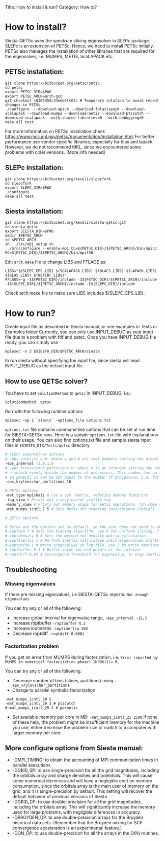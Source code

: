 Title: How to install & run?
Category: How to?

# How to install?

Siesta-QETSc uses the spectrum slicing eigensolver in SLEPc package.
SLEPc is an extension of PETSc. Hence, we need to install PETSc initially.
PETSc also manages the installation of other libraries that are required for
the eigensolver, i.e. MUMPS, METIS, ScaLAPACK etc.


## PETSc installation:
```
git clone https://bitbucket.org/petsc/petsc
cd petsc
export PETSC_DIR=$PWD
export PETSC_ARCH=arch-gcc
git checkout c616f458c34eeb4fc62c # Temporary solution to avoid recent changes in PETSc
./configure  --download-mpich --download-fblaslapack --download-scalapack --download-mumps --download-metis --download-ptscotch --download-scalapack --with-shared-libraries=0 --with-debugging=0
make all test
```
For more information on PETSc installation check https://www.mcs.anl.gov/petsc/documentation/installation.html
For better performance use vendor specific libraries, especially for blas and lapack.
However, we do not recommend MKL, since we encountered some problems with older versions. (More info needed)

## SLEPc installation:
```
git clone https://bitbucket.org/keceli/slepcfork
cd slepcfork
export SLEPC_DIR=$PWD
./configure
make all test
```
## Siesta installation:
```
git clone https://bitbucket.org/keceli/siesta-qetsc.git
cd siesta-qetsc
export SIESTA_DIR=$PWD
mkdir $PETSC_ARCH
cd $PETSC_ARCH
sh ../Src/obj_setup.sh
../Src/configure --enable-mpi CC=${PETSC_DIR}/${PETSC_ARCH}/bin/mpicc FC=${PETSC_DIR}/${PETSC_ARCH}/bin/mpif90 
```
Edit `arch.make` file to change LIBS and FFLAGS as:
```
LIBS="${SLEPC_EPS_LIB} $(SCALAPACK_LIBS) $(BLACS_LIBS) $(LAPACK_LIBS) $(BLAS_LIBS) $(NETCDF_LIBS)" 
FFLAGS=-g -I${PETSC_DIR}/include -I${PETSC_DIR}/${PETSC_ARCH}/include -I${SLEPC_DIR}/${PETSC_ARCH}/include -I${SLEPC_DIR}/include
```
Check arch.make file to make sure LIBS includes ${SLEPC_EPS_LIB}.

# How to run?

Create input file as described in Siesta manual, or see examples in Tests or Examples folder
Currently, you can only use INPUT_DEBUG as your input file due to a problem with fdf and petsc.
Once you have INPUT_DEBUG file ready, you can simply use
```
mpiexec -n 2 $SIESTA_DIR/$PETSC_ARCH/siesta
```
to run siesta without specifying the input file, since siesta will read INPUT_DEBUG
as the default input file.

## How to use QETSc solver?

You have to set `SolutionMethod` to `qetsc` in INPUT_DEBUG, i.e.:
```
SolutionMethod  qetsc
```
Run with the following runtime options
```
mpiexec -np 2 `siesta` -options_file options.txt
```
`options.txt` file contains command line options that can be set at run time for SIESTA-QETSc runs.
Here is a sample `options.txt` file with explanations on their usage.
You can also find options.txt file and sample siesta input files in `$SIESTA_DIR/Tests/qetsc`
directory.

``` bash
# SLEPc eigensolver options
# -eps_interval a,b: where a and b are real numbers setting the global interval [a,b] for the eigenvalue search.
-eps_interval -3.0,1.0
# -eps_krylovschur_partitions n: where n is an interger setting the number of bins (slices) for dividing the global interval
# n should evenly divide the number of processors. This number has an impact on the performance.
# In general it can be set equal to the number of processors. i.e. for `mpirun -np 16 siesta -options_file options.txt`
-eps_krylovschur_partitions 16

# PETSc options
-mat_type mpisbaij # use a sym. matrix, reducing memory footprint
-log_view # Prints out a very useful profile log
-memory_view # Prints out memory usage for petsc operations. (On some systems, it doesn't work)
-mat_mumps_icntl_7 5 # Sets Metis for ordering rows/columns (Serial)

# QETSc options

# Below are the options set as default, so the user does not need to change any
#-ioptbin 7 # Sets the binning algorithm, use 0 for uniform slicing, 7 is the best nonuniform slicing
#-ioptdensity 0 # Sets the method for density matrix calculation
#-ioptinertia 1 # Perform inertia calculation until eigenvalues starts to converge
#-ioptwrite 1 # Write eigenvalues in log file, use 2 to write matrices to disk
#-roptbuffer 0.1 # Buffer value for end points of the interval
#-roptdiff 0.02 # Convergence threshold for eigenvalue, to stop inertia calculations
```

## Troubleshooting

### Missing eigenvalues
If there are missing eigenvalues, i.e SIESTA-QETSc reports:
`Not enough eigenvalues`

You can try any or all of the following:

* Increase global interval for eigenvalue range,
`-eps_interval -15,5`
* Increase roptbuffer
`-roptbuffer 0.5`
* Increase ioptinertia
`-ioptinertia 100`
* Decrease roptdiff
`-roptdiff 0.0001`

### Factorization problem
If you get an error from MUMPS during factorization, i.e.
`Error reported by MUMPS in numerical factorization phase: INFOG(1)=-9, `

You can try any or all of the following.

* Decrease number of bins (slices, partitions) using  `-eps_krylovschur_partitions`
* Change to parallel symbolic factorization
```
-mat_mumps_icntl_28 2
-mat_mumps_icntl_29 1 # ptscotch
#-mat_mumps_icntl_29 2 # parmetis
```
* Set available memory per core in MB:
`-mat_mumps_icntl_23 2500`
If none of these help, the problem might be insufficient memory for the machine you use, either 
decrease the problem size or switch to a computer with larger memory per core.


## More configure options from Siesta manual:

* -DMPI_TIMING: to obtain the accounting of MPI communication times in parallel executions
* -DGRID_SP: to use single-precision for all the grid
magnitudes, including the orbitals array and charge densities and potentials. This will
cause some numerical dierences and will have a negligible eect on memory consumption,
since the orbitals array is the main user of memory on the grid, and it is single-precision
by default. This setting will recover the default behavior of previous versions of Siesta.
* -DGRID_DP: to use double-precision for all the grid
magnitudes, including the orbitals array. This will significantly increase the memory used
for large problems, with negligible diferences in accuracy.
* -DBROYDEN_DP: to use double-precision arrays for the
Broyden historical data sets. (Remember that the Broyden mixing for SCF convergence
acceleration is an experimental feature.)
* -DON_DP: to use double-precision for all the arrays
in the O(N) routines.
